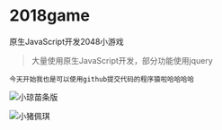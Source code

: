 # 2018game
原生JavaScript开发2048小游戏

> 大量使用原生JavaScript开发，部分功能使用jquery

`今天开始我也是可以使用github提交代码的程序猿啦哈哈哈哈`



![小琼苗条版](G:\git01\2018game\小琼苗条版.png)

![小猪佩琪](G:\git01\2018game\小猪佩琪.jpg)